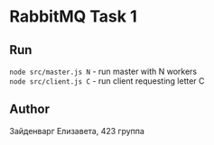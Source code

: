 # RabbitMQ Task 1

## Run

`node src/master.js N` - run master with N workers   
`node src/client.js C` - run client requesting letter C   

## Author

Зайденварг Елизавета, 423 группа   